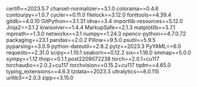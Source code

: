 certifi==2023.5.7
charset-normalizer==3.1.0
colorama==0.4.6
contourpy==1.0.7
cycler==0.11.0
filelock==3.12.0
fonttools==4.39.4
gitdb==4.0.10
GitPython==3.1.31
idna==3.4
importlib-resources==5.12.0
Jinja2==3.1.2
kiwisolver==1.4.4
MarkupSafe==2.1.3
matplotlib==3.7.1
mpmath==1.3.0
networkx==3.1
numpy==1.24.3
opencv-python==4.7.0.72
packaging==23.1
pandas==2.0.2
Pillow==9.5.0
psutil==5.9.5
pyparsing==3.0.9
python-dateutil==2.8.2
pytz==2023.3
PyYAML==6.0
requests==2.31.0
scipy==1.10.1
seaborn==0.12.2
six==1.16.0
smmap==5.0.0
sympy==1.12
thop==0.1.1.post2209072238
torch==2.0.1+cu117
torchaudio==2.0.2+cu117
torchvision==0.15.2+cu117
tqdm==4.65.0
typing_extensions==4.6.3
tzdata==2023.3
ultralytics==8.0.115
urllib3==2.0.3
zipp==3.15.0
